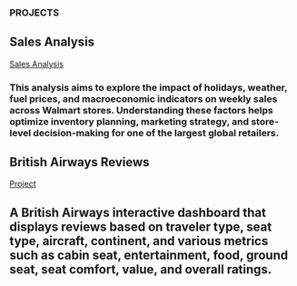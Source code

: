 
### PROJECTS
## Sales Analysis
[Sales Analysis](https://medium.com/@sadiku.19xx/781ebb2b580e)
### This analysis aims to explore the impact of holidays, weather, fuel prices, and macroeconomic indicators on weekly sales across Walmart stores. Understanding these factors helps optimize inventory planning, marketing strategy, and store-level decision-making for one of the largest global retailers.



## British Airways Reviews
[Project](https://public.tableau.com/app/profile/joseph.sadiku/viz/BAinteractivereviewdashboard/Dashboard1?publish=yes)
## A British Airways interactive dashboard that displays reviews based on traveler type, seat type, aircraft, continent, and various metrics such as cabin seat, entertainment, food, ground seat, seat comfort, value, and overall ratings. 
